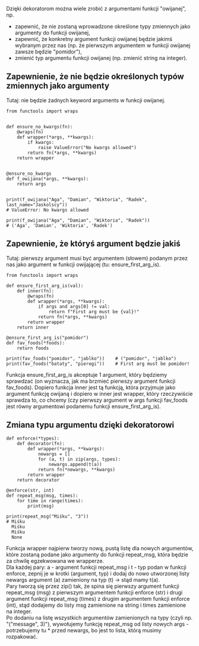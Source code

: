 Dzięki dekoratorom można wiele zrobić z argumentami funkcji "owijanej", np.  
- zapewnić, że nie zostaną wprowadzone określone typy zmiennych jako argumenty do funkcji owijanej,  
- zapewnić, że konkretny argument funkcji owijanej będzie jakimś wybranym przez nas (np. że pierwszym argumentem w funkcji owijanej zawsze będzie "pomidor"),  
- zmienić typ argumentu funkcji owijanej (np. zmienić string na integer).  

## Zapewnienie, że nie będzie określonych typów zmiennych jako argumenty  
Tutaj: nie będzie żadnych keyword arguments w funkcji owijanej.  

```
from functools import wraps


def ensure_no_kwargs(fn):
    @wraps(fn)
    def wrapper(*args, **kwargs):
        if kwargs:
            raise ValueError("No kwargs allowed")
        return fn(*args, **kwargs)
    return wrapper


@ensure_no_kwargs
def f_owijana(*args, **kwargs):
    return args


print(f_owijana("Aga", "Damian", "Wiktoria", "Radek", last_name="Jaskolscy"))
# ValueError: No kwargs allowed

print(f_owijana("Aga", "Damian", "Wiktoria", "Radek"))
# ('Aga', 'Damian', 'Wiktoria', 'Radek')
```

## Zapewnienie, że któryś argument będzie jakiś  
Tutaj: pierwszy argument musi być argumentem (słowem) podanym przez nas jako argument w funkcji owijającej (tu: ensure_first_arg_is).  

```
from functools import wraps

def ensure_first_arg_is(val):
    def inner(fn):
        @wraps(fn)
        def wrapper(*args, **kwargs):
            if args and args[0] != val:
                return f"First arg must be {val}!"
            return fn(*args, **kwargs)
        return wrapper
    return inner
    
@ensure_first_arg_is("pomidor")
def fav_foods(*foods):
    return foods
    
print(fav_foods("pomidor", "jablko"))    # ("pomidor", "jablko")
print(fav_foods("bataty", "pierogi"))    # First arg must be pomidor!
```

Funkcja ensure_first_arg_is akceptuje 1 argument, który będziemy sprawdzać (on wyznacza, jak ma brzmieć pierwszy argument funkcji fav_foods). Dopiero funkcja inner jest tą funkcją, która przyjmuje jako argument funkcję owijaną i dopiero w inner jest wrapper, który rzeczywiście sprawdza to, co chcemy (czy pierwszy argument w args funkcji fav_foods jest równy argumentowi podanemu funkcji ensure_first_arg_is).  

## Zmiana typu argumentu dzięki dekoratorowi  

```
def enforce(*types):
    def decorator(fn):
        def wrapper(*args, **kwargs):
            newargs = []
            for (a, t) in zip(args, types):
                newargs.append(t(a))
            return fn(*newargs, **kwargs)
        return wrapper
    return decorator
    
@enforce(str, int)
def repeat_msg(msg, times):
    for time in range(times):
        print(msg)
        
print(repeat_msg("Miśku", "3"))
# Miśku
  Miśku
  Miśku
  None
```
Funkcja wrapper najpierw tworzy nową, pustą listę dla nowych argumentów, które zostaną podane jako argumenty do funkcji repeat_msg, która będzie za chwilę egzekwowana we wrapperze.  
Dla każdej pary: a - argument funkcji repeat_msg i t - typ podan w funkcji enforce, zepnij je w krotki (argument, typ) i dodaj do nowo utworzonej listy newargs argument (a) zamieniony na typ (t) -> stąd mamy t(a).  
Pary tworzą się przez zip() tak, że spina się pierwszy argument funkcji repeat_msg (msg) z pierwszym argumentem funkcji enforce (str) i drugi argument funkcji repeat_msg (times) z drugim argumentem funkcji enforce (int), stąd dodajemy do listy msg zamienione na string i times zamienione na integer.  
Po dodaniu na listę wszystkich argumentów zamienionych na typy (czyli np. "("message", 3)"), wywołujemy funkcję repeat_msg od listy nowych args - potrzebujemy tu * przed newargs, bo jest to lista, którą musimy rozpakować.
